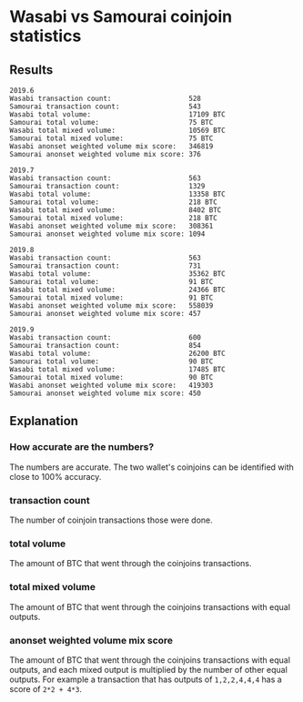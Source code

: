 # Wasabi vs Samourai coinjoin statistics

## Results

```
2019.6
Wasabi transaction count:                   528
Samourai transaction count:                 543
Wasabi total volume:                        17109 BTC
Samourai total volume:                      75 BTC
Wasabi total mixed volume:                  10569 BTC
Samourai total mixed volume:                75 BTC
Wasabi anonset weighted volume mix score:   346819
Samourai anonset weighted volume mix score: 376

2019.7
Wasabi transaction count:                   563
Samourai transaction count:                 1329
Wasabi total volume:                        13358 BTC
Samourai total volume:                      218 BTC
Wasabi total mixed volume:                  8402 BTC
Samourai total mixed volume:                218 BTC
Wasabi anonset weighted volume mix score:   308361
Samourai anonset weighted volume mix score: 1094

2019.8
Wasabi transaction count:                   563
Samourai transaction count:                 731
Wasabi total volume:                        35362 BTC
Samourai total volume:                      91 BTC
Wasabi total mixed volume:                  24366 BTC
Samourai total mixed volume:                91 BTC
Wasabi anonset weighted volume mix score:   558039
Samourai anonset weighted volume mix score: 457

2019.9
Wasabi transaction count:                   600
Samourai transaction count:                 854
Wasabi total volume:                        26200 BTC
Samourai total volume:                      90 BTC
Wasabi total mixed volume:                  17485 BTC
Samourai total mixed volume:                90 BTC
Wasabi anonset weighted volume mix score:   419303
Samourai anonset weighted volume mix score: 450
```

## Explanation

### How accurate are the numbers?

The numbers are accurate. The two wallet's coinjoins can be identified with close to 100% accuracy.

###  transaction count

The number of coinjoin transactions those were done.

###  total volume

The amount of BTC that went through the coinjoins transactions.

###  total mixed volume

The amount of BTC that went through the coinjoins transactions with equal outputs.


###  anonset weighted volume mix score

The amount of BTC that went through the coinjoins transactions with equal outputs, and each mixed output is multiplied by the number of other equal outputs.
For example a transaction that has outputs of `1,2,2,4,4,4` has a score of `2*2 + 4*3`.